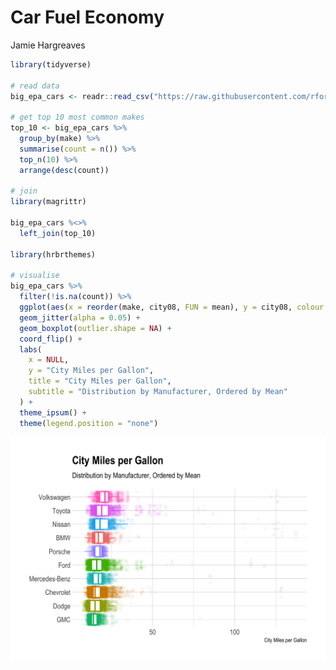Car Fuel Economy
================
Jamie Hargreaves

``` r
library(tidyverse)

# read data
big_epa_cars <- readr::read_csv("https://raw.githubusercontent.com/rfordatascience/tidytuesday/master/data/2019/2019-10-15/big_epa_cars.csv")

# get top 10 most common makes
top_10 <- big_epa_cars %>%
  group_by(make) %>%
  summarise(count = n()) %>%
  top_n(10) %>%
  arrange(desc(count))

# join
library(magrittr)

big_epa_cars %<>%
  left_join(top_10)

library(hrbrthemes)

# visualise
big_epa_cars %>%
  filter(!is.na(count)) %>%
  ggplot(aes(x = reorder(make, city08, FUN = mean), y = city08, colour = make)) + 
  geom_jitter(alpha = 0.05) + 
  geom_boxplot(outlier.shape = NA) + 
  coord_flip() + 
  labs(
    x = NULL, 
    y = "City Miles per Gallon",
    title = "City Miles per Gallon",
    subtitle = "Distribution by Manufacturer, Ordered by Mean"
  ) + 
  theme_ipsum() + 
  theme(legend.position = "none")
```

<img src="README_files/figure-gfm/unnamed-chunk-1-1.png" width="672" style="display: block; margin: auto;" />
